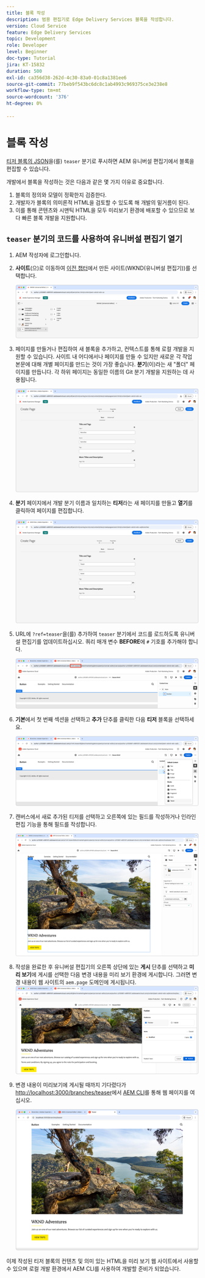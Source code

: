 ```yaml
---
title: 블록 작성
description: 범용 편집기로 Edge Delivery Services 블록을 작성합니다.
version: Cloud Service
feature: Edge Delivery Services
topic: Development
role: Developer
level: Beginner
doc-type: Tutorial
jira: KT-15832
duration: 500
exl-id: ca356d38-262d-4c30-83a0-01c8a1381ee6
source-git-commit: 77beb9f543bc6dc8c1ab4993c969375ce3e238e8
workflow-type: tm+mt
source-wordcount: '376'
ht-degree: 0%

---
```


# 블록 작성

[티저 블록의 JSON](./5-new-block.md)을(를) `teaser` 분기로 푸시하면 AEM 유니버설 편집기에서 블록을 편집할 수 있습니다.

개발에서 블록을 작성하는 것은 다음과 같은 몇 가지 이유로 중요합니다.

1. 블록의 정의와 모델이 정확한지 검증한다.
1. 개발자가 블록의 의미론적 HTML을 검토할 수 있도록 해 개발의 밑거름이 된다.
1. 이를 통해 콘텐츠와 시맨틱 HTML을 모두 미리보기 환경에 배포할 수 있으므로 보다 빠른 블록 개발을 지원합니다.

## `teaser` 분기의 코드를 사용하여 유니버설 편집기 열기

1. AEM 작성자에 로그인합니다.
2. **사이트**(으)로 이동하여 [이전 챕터](./2-new-aem-site.md)에서 만든 사이트(WKND(유니버설 편집기))를 선택합니다.

   ![AEM Sites](./assets/6-author-block/open-new-site.png)

3. 페이지를 만들거나 편집하여 새 블록을 추가하고, 컨텍스트를 통해 로컬 개발을 지원할 수 있습니다. 사이트 내 어디에서나 페이지를 만들 수 있지만 새로운 각 작업 본문에 대해 개별 페이지를 만드는 것이 가장 좋습니다. **분기**(이)라는 새 &quot;폴더&quot; 페이지를 만듭니다. 각 하위 페이지는 동일한 이름의 Git 분기 개발을 지원하는 데 사용됩니다.

   ![AEM Sites - 분기 페이지 만들기](./assets/6-author-block/branches-page-3.png)

4. **분기** 페이지에서 개발 분기 이름과 일치하는 **티저**&#x200B;라는 새 페이지를 만들고 **열기**&#x200B;를 클릭하여 페이지를 편집합니다.

   ![AEM Sites - 티저 페이지 만들기](./assets/6-author-block/teaser-page-3.png)

5. URL에 `?ref=teaser`을(를) 추가하여 `teaser` 분기에서 코드를 로드하도록 유니버설 편집기를 업데이트하십시오. 쿼리 매개 변수 **BEFORE**&#x200B;에 `#` 기호를 추가해야 합니다.

   ![유니버설 편집기 - 티저 분기 선택](./assets/6-author-block/select-branch.png)

6. **기본**&#x200B;에서 첫 번째 섹션을 선택하고 **추가** 단추를 클릭한 다음 **티저** 블록을 선택하세요.

   ![유니버설 편집기 - 블록 추가](./assets/6-author-block/add-teaser-2.png)

7. 캔버스에서 새로 추가된 티저를 선택하고 오른쪽에 있는 필드를 작성하거나 인라인 편집 기능을 통해 필드를 작성합니다.

   ![유니버설 편집기 - 작성자 블록](./assets/6-author-block/author-block.png)

8. 작성을 완료한 후 유니버설 편집기의 오른쪽 상단에 있는 **게시** 단추를 선택하고 **미리 보기**&#x200B;에 게시를 선택한 다음 변경 내용을 미리 보기 환경에 게시합니다. 그러면 변경 내용이 웹 사이트의 `aem.page` 도메인에 게시됩니다.
   ![AEM Sites - 게시 또는 미리 보기](./assets/6-author-block/publish-to-preview.png)

9. 변경 내용이 미리보기에 게시될 때까지 기다렸다가 [http://localhost:3000/branches/teaser](http://localhost:3000/branches/teaser)에서 [AEM CLI](./3-local-development-environment.md#install-the-aem-cli)를 통해 웹 페이지를 여십시오.

   ![로컬 사이트 - 새로 고침](./assets/6-author-block/preview.png)

이제 작성된 티저 블록의 컨텐츠 및 의미 있는 HTML을 미리 보기 웹 사이트에서 사용할 수 있으며 로컬 개발 환경에서 AEM CLI를 사용하여 개발할 준비가 되었습니다.
